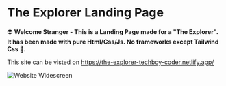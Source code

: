 # The Explorer Landing Page

👽 **Welcome Stranger - This is a Landing Page made for a "The Explorer". It has been made with pure Html/Css/Js. No frameworks except Tailwind Css 🚀.**

This site can be visted on https://the-explorer-techboy-coder.netlify.app/



![Website Widescreen](The_Explorer.png "Logo Title")